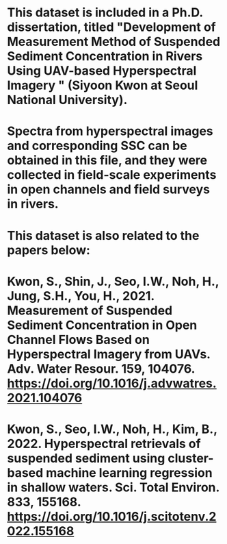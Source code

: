 # This dataset is included in a Ph.D. dissertation, titled "Development of Measurement Method of Suspended Sediment Concentration in Rivers Using UAV-based Hyperspectral Imagery " (Siyoon Kwon at Seoul National University). 
# Spectra from hyperspectral images and corresponding SSC can be obtained in this file, and they were collected in field-scale experiments in open channels and field surveys in rivers. 

# This dataset is also related to the papers below:
# Kwon, S., Shin, J., Seo, I.W., Noh, H., Jung, S.H., You, H., 2021. Measurement of Suspended Sediment Concentration in Open Channel Flows Based on Hyperspectral Imagery from UAVs. Adv. Water Resour. 159, 104076. https://doi.org/10.1016/j.advwatres.2021.104076
# Kwon, S., Seo, I.W., Noh, H., Kim, B., 2022. Hyperspectral retrievals of suspended sediment using cluster-based machine learning regression in shallow waters. Sci. Total Environ. 833, 155168. https://doi.org/10.1016/j.scitotenv.2022.155168
